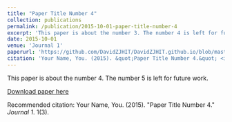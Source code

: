 ```yaml
---
title: "Paper Title Number 4"
collection: publications
permalink: /publication/2015-10-01-paper-title-number-4
excerpt: 'This paper is about the number 3. The number 4 is left for future work.'
date: 2015-10-01
venue: 'Journal 1'
paperurl: 'https://github.com/DavidZJHIT/DavidZJHIT.github.io/blob/master/files/1-4%E4%BD%9C%EF%BC%88%E6%9D%A8%E4%BA%9A%E6%A5%A0%EF%BC%89-%20Ceramics%20International.pdf'
citation: 'Your Name, You. (2015). &quot;Paper Title Number 4.&quot; <i>Journal 1</i>. 1(3).'
---
```

This paper is about the number 4. The number 5 is left for future work.

[Download paper here](https://github.com/DavidZJHIT/DavidZJHIT.github.io/blob/master/files/1-4%E4%BD%9C%EF%BC%88%E6%9D%A8%E4%BA%9A%E6%A5%A0%EF%BC%89-%20Ceramics%20International.pdf)

Recommended citation: Your Name, You. (2015). "Paper Title Number 4." <i>Journal 1</i>. 1(3).
